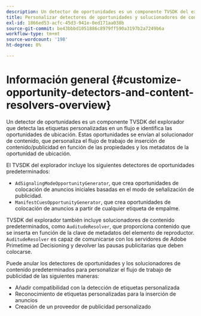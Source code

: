 ```yaml
---
description: Un detector de oportunidades es un componente TVSDK del explorador que detecta las etiquetas personalizadas en un flujo e identifica las oportunidades de ubicación. Estas oportunidades se envían al solucionador de contenido, que personaliza el flujo de trabajo de inserción de contenido/publicidad en función de las propiedades y los metadatos de la oportunidad de ubicación.
title: Personalizar detectores de oportunidades y solucionadores de contenido
exl-id: 1866ed53-acfc-45d3-941e-0ed171aa038b
source-git-commit: be43bbbd1051886c8979ff590a3197b2a7249b6a
workflow-type: tm+mt
source-wordcount: '198'
ht-degree: 0%

---
```


# Información general {#customize-opportunity-detectors-and-content-resolvers-overview}

Un detector de oportunidades es un componente TVSDK del explorador que detecta las etiquetas personalizadas en un flujo e identifica las oportunidades de ubicación. Estas oportunidades se envían al solucionador de contenido, que personaliza el flujo de trabajo de inserción de contenido/publicidad en función de las propiedades y los metadatos de la oportunidad de ubicación.

El TVSDK del explorador incluye los siguientes detectores de oportunidades predeterminados:

* `AdSignalingModeOpportunityGenerator`, que crea oportunidades de colocación de anuncios iniciales basadas en el modo de señalización de publicidad.
* `ManifestCuesOpportunityGenerator`, que crea oportunidades de colocación de anuncios a partir de cualquier etiqueta de empalme.

TVSDK del explorador también incluye solucionadores de contenido predeterminados, como `AuditudeResolver`, que proporciona contenido que se inserta en función de la clave de metadatos del elemento de reproductor. `AuditudeResolver` es capaz de comunicarse con los servidores de Adobe Primetime ad Decisioning y devolver las pausas publicitarias que deben colocarse.

Puede anular los detectores de oportunidades y los solucionadores de contenido predeterminados para personalizar el flujo de trabajo de publicidad de las siguientes maneras:

* Añadir compatibilidad con la detección de etiquetas personalizada
* Reconocimiento de etiquetas personalizadas para la inserción de anuncios
* Creación de un proveedor de publicidad personalizado
